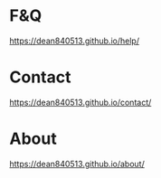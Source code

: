 # F&Q
https://dean840513.github.io/help/
# Contact
https://dean840513.github.io/contact/
# About
https://dean840513.github.io/about/
